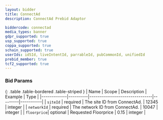 ```yaml
---
layout: bidder
title: ConnectAd
description: ConnectAd Prebid Adaptor

biddercode: connectad
media_types: banner
gdpr_supported: true
usp_supported: true
coppa_supported: true
schain_supported: true
userIds: id5Id, liveIntentId, parrableId, pubCommonId, unifiedId
prebid_member: true
tcf2_supported: true
---
```



### Bid Params

{: .table .table-bordered .table-striped }
| Name        | Scope    | Description                    | Example | Type      |
|-------------|----------|--------------------------------|---------|-----------|
| `siteId`    | required | The site ID from ConnectAd.    | 12345   | integer   |
| `networkId` | required | The network ID from ConnectAd. | 10047   | integer   |
| `floorprice`| optional | Requested Floorprice           | 0.15    | integer   |
